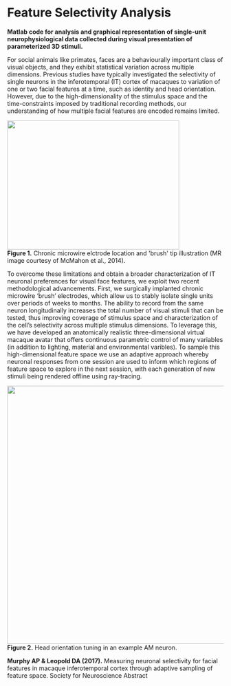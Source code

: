# Feature Selectivity Analysis
<b>Matlab code for analysis and graphical representation of single-unit neurophysiological data collected during visual presentation of parameterized 3D stimuli.</b>

For social animals like primates, faces are a behaviourally important class of visual objects, and they exhibit statistical variation across multiple dimensions. Previous studies have typically investigated the selectivity of single neurons in the inferotemporal (IT) cortex of macaques to variation of one or two facial features at a time, such as identity and head orientation. However, due to the high-dimensionality of the stimulus space and the time-constraints imposed by traditional recording methods, our understanding of how multiple facial features are encoded remains limited. 

<dl><img src="https://user-images.githubusercontent.com/7523776/41604948-608d24a0-73ae-11e8-80d9-72db5f19a0d5.png" width=400 height=300> 
</br><b>Figure 1.</b> Chronic microwire elctrode location and 'brush' tip illustration (MR image courtesy of McMahon et al., 2014). 
</dl>

To overcome these limitations and obtain a broader characterization of IT neuronal preferences for visual face features, we exploit two recent methodological advancements. First, we surgically implanted chronic microwire ‘brush’ electrodes, which allow us to stably isolate single units over periods of weeks to months. The ability to record from the same neuron longitudinally increases the total number of visual stimuli that can be tested, thus improving coverage of stimulus space and characterization of the cell’s selectivity across multiple stimulus dimensions. To leverage this, we have developed an anatomically realistic three-dimensional virtual macaque avatar that offers continuous parametric control of many variables (in addition to lighting, material and environmental varibles). To sample this high-dimensional feature space we use an adaptive approach whereby neuronal responses from one session are used to inform which regions of feature space to explore in the next session, with each generation of new stimuli being rendered offline using ray-tracing. 

<dl><img src="https://cloud.githubusercontent.com/assets/7523776/25898502/5c17dc8c-355a-11e7-91ed-9ceb096962eb.gif" width=600 height=600>
</br><b>Figure 2.</b> Head orientation tuning in an example AM neuron.
</dl>

<b>Murphy AP & Leopold DA (2017).</b> Measuring neuronal selectivity for facial features in macaque inferotemporal cortex through adaptive sampling of feature space. Society for Neuroscience Abstract
